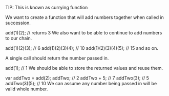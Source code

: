 TIP: This is known as currying function

We want to create a function that will add numbers together when called in succession.

add(1)(2);
// returns 3
We also want to be able to continue to add numbers to our chain.

add(1)(2)(3); // 6
add(1)(2)(3)(4); // 10
add(1)(2)(3)(4)(5); // 15
and so on.

A single call should return the number passed in.

add(1); // 1
We should be able to store the returned values and reuse them.

var addTwo = add(2);
addTwo; // 2
addTwo + 5; // 7
addTwo(3); // 5
addTwo(3)(5); // 10
We can assume any number being passed in will be valid whole number.
